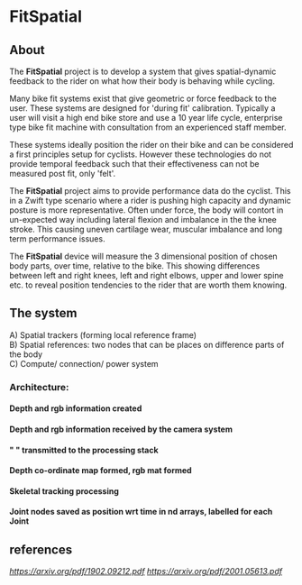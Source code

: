 # FitSpatial

## About

The **FitSpatial** project is to develop a system that gives spatial-dynamic feedback to the rider on what how their body is behaving while cycling.

Many bike fit systems exist that give geometric or force feedback to the user. These systems are designed for 'during fit' calibration. Typically a user will visit a high end bike store and use a 10 year life cycle, enterprise type bike fit machine with consultation from an experienced staff member.

These systems ideally position the rider on their bike and can be considered a first principles setup for cyclists. However these technologies do not provide temporal feedback such that their effectiveness can not be measured post fit, only 'felt'.

The **FitSpatial** project aims to provide performance data do the cyclist. This in a Zwift type scenario where a rider is pushing high capacity and dynamic posture is more representative. Often under force, the body will contort in un-expected way including lateral flexion and imbalance in the the knee stroke. This causing uneven cartilage wear, muscular imbalance and long term performance issues.

The **FitSpatial** device will measure the 3 dimensional position of chosen body parts, over time, relative to the bike. This showing differences between left and right knees, left and right elbows, upper and lower spine etc. to reveal position tendencies to the rider that are worth them knowing.

## The system

A) Spatial trackers (forming local reference frame)  
B) Spatial references: two nodes that can be places on difference parts of the body  
C) Compute/ connection/ power system  


### Architecture:

#### Depth and rgb information created
#### Depth and rgb information received by the camera system
#### "                        " transmitted to the processing stack
#### Depth co-ordinate map formed, rgb mat formed
#### Skeletal tracking processing
#### Joint nodes saved as position wrt time in nd arrays, labelled for each Joint
####

## references
*https://arxiv.org/pdf/1902.09212.pdf*
*https://arxiv.org/pdf/2001.05613.pdf*
